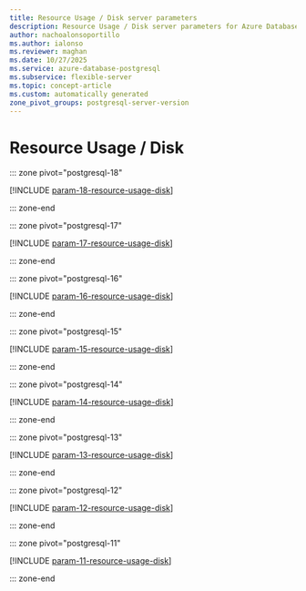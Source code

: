 ```yaml
---
title: Resource Usage / Disk server parameters
description: Resource Usage / Disk server parameters for Azure Database for PostgreSQL flexible server.
author: nachoalonsoportillo
ms.author: ialonso
ms.reviewer: maghan
ms.date: 10/27/2025
ms.service: azure-database-postgresql
ms.subservice: flexible-server
ms.topic: concept-article
ms.custom: automatically generated
zone_pivot_groups: postgresql-server-version
---
```

# Resource Usage / Disk


::: zone pivot="postgresql-18"

[!INCLUDE [param-18-resource-usage-disk](./includes/param-18-resource-usage-disk.md)]

::: zone-end


::: zone pivot="postgresql-17"

[!INCLUDE [param-17-resource-usage-disk](./includes/param-17-resource-usage-disk.md)]

::: zone-end


::: zone pivot="postgresql-16"

[!INCLUDE [param-16-resource-usage-disk](./includes/param-16-resource-usage-disk.md)]

::: zone-end


::: zone pivot="postgresql-15"

[!INCLUDE [param-15-resource-usage-disk](./includes/param-15-resource-usage-disk.md)]

::: zone-end


::: zone pivot="postgresql-14"

[!INCLUDE [param-14-resource-usage-disk](./includes/param-14-resource-usage-disk.md)]

::: zone-end


::: zone pivot="postgresql-13"

[!INCLUDE [param-13-resource-usage-disk](./includes/param-13-resource-usage-disk.md)]

::: zone-end


::: zone pivot="postgresql-12"

[!INCLUDE [param-12-resource-usage-disk](./includes/param-12-resource-usage-disk.md)]

::: zone-end


::: zone pivot="postgresql-11"

[!INCLUDE [param-11-resource-usage-disk](./includes/param-11-resource-usage-disk.md)]

::: zone-end


